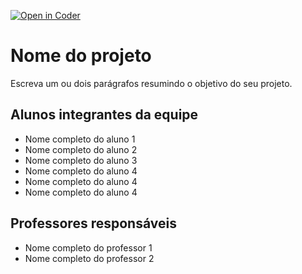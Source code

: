 [![Open in Coder](https://coder.al3xdev.net/open-in-coder.svg)](https://coder.al3xdev.net/templates/ubuntu-proxmox-lxc/workspace?mode=auto&param.cpu=6&param.desktop_env_type=1&param.env_access=owner&param.i_vnc=2&param.memory=12288&param.home_disk_size=24&param.repo_url=git%40git.al3xdev.com%3Apuc%2Fsoftware-engineering-II%2Flab-modular%2Fprojeto3-dv-tribo-indigena.git)
# Nome do projeto
Escreva um ou dois parágrafos resumindo o objetivo do seu projeto.

## Alunos integrantes da equipe

* Nome completo do aluno 1
* Nome completo do aluno 2
* Nome completo do aluno 3
* Nome completo do aluno 4
* Nome completo do aluno 4
* Nome completo do aluno 4

## Professores responsáveis

* Nome completo do professor 1
* Nome completo do professor 2

